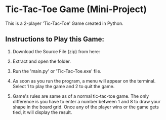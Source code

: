 # Tic-Tac-Toe Game (Mini-Project)

This is a 2-player 'Tic-Tac-Toe' Game created in Python.

## Instructions to Play this Game:

1) Download the Source File (zip) from here:

2) Extract and open the folder.

3) Run the 'main.py' or 'Tic-Tac-Toe.exe' file.

4) As soon as you run the program, a menu will appear on the terminal. Select 1 to play the game and 2 to quit the game.

5) Game's rules are same as of a normal tic-tac-toe game. The only difference is you have to enter a number between 1 and 8 to draw your shape in the board grid. Once any of the player wins or the game gets tied, it will display the result.
